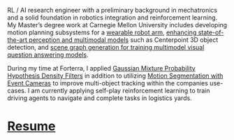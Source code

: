 RL / AI research engineer with a preliminary background in mechatronics and a solid foundation in robotics integration and reinforcement learning. My Master’s degree work at Carnegie Mellon University includes developing motion planning subsystems for a [wearable robot arm](/_pages/coborg.md), [enhancing state-of-the-art perception and multimodal models](https://vlrproject.wordpress.com/) such as Centerpoint 3D object detection, and [scene graph generation for training multimodel visual question answering models](/assets/pdf/gqa.pdf). 

During my time at Forterra, I applied [Gaussian Mixture Probability Hypothesis Density Filters]((https://ba-ngu.vo-au.com/vo/VM_GMPHD_SP06.pdf)) in addition to utilizing [Motion Segmentation with Event Cameras]((https://arxiv.org/pdf/1904.01293)) to improve multi-object tracking within the companies use-cases. I am currently applying self-play reinforcement learning to train driving agents to navigate and complete tasks in logistics yards. 

# [Resume](/_pages/resume.md)